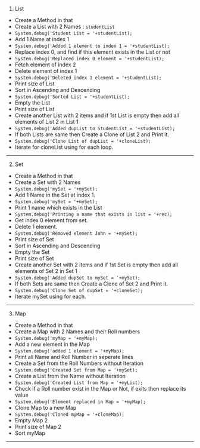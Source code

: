 1. List
- Create a Method in that
- Create a List with 2 Names : `studentList`
- `System.debug('Student List = '+studentList);`
- Add 1 Name at index 1
- `System.debug('Added 1 element to index 1 = '+studentList);`
- Replace index 0, and find if this element exists in the List or not
- `System.debug('Replaced index 0 element = '+studentList);`
- Fetch element of index 2 
- Delete element of index 1
- `System.debug('Deleted index 1 element = '+studentList);`
- Print size of List
- Sort in Ascending and Descending
- `System.debug('Sorted List = '+studentList);`
- Empty the List
- Print size of List
- Create another List with 2 items and if 1st List is empty then add all elements of List 2 in List 1
- `System.debug('Added dupList to StudentList = '+studentList);`
- If both Lists are same then Create a Clone of List 2 and Print it.
- `System.debug('Clone List of dupList = '+cloneList);`
- Iterate for cloneList using for each loop.
___
2. Set
- Create a Method in that
- Create a Set with 2 Names
- `System.debug('mySet = '+mySet);`
- Add 1 Name in the Set at index 1.
- `System.debug('mySet = '+mySet);`
- Print 1 name which exists in the List
- `System.debug('Printing a name that exists in list = '+rec);`
- Get index 0 element from set.
- Delete 1 element.
- `System.debug('Removed element John = '+mySet);`
- Print size of Set
- Sort in Ascending and Descending
- Empty the Set
- Print size of Set
- Create another Set with 2 items and if 1st Set is empty then add all elements of Set 2 in Set 1
- `System.debug('Added dupSet to mySet = '+mySet);`
- If both Sets are same then Create a Clone of Set 2 and Print it.
- `System.debug('Clone Set of dupSet = '+cloneSet);`
- Iterate mySet using for each.
___
3. Map
- Create a Method in that
- Create a Map with 2 Names and their Roll numbers
- `System.debug('myMap = '+myMap);`
- Add a new element in the Map
- `System.debug('added 1 element = '+myMap);`
- Print all Name and Roll Number in seperate lines
- Create a Set from the Roll Numbers without Iteration
- `System.debug('Created Set from Map = '+mySet);`
- Create a List from the Name without Iteration
- `System.debug('Created List from Map = '+myList);`
- Check if a Roll number exist in the Map or Not, if exits then replace its value
- `System.debug('Element replaced in Map = '+myMap);`
- Clone Map to a new Map
- `System.debug('Cloned myMap = '+cloneMap);`
- Empty Map 2
- Print size of Map 2
- Sort myMap
___
